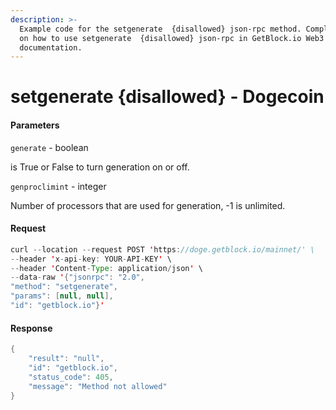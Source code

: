```yaml
---
description: >-
  Example code for the setgenerate  {disallowed} json-rpc method. Сomplete guide
  on how to use setgenerate  {disallowed} json-rpc in GetBlock.io Web3
  documentation.
---
```


# setgenerate {disallowed} - Dogecoin

#### Parameters

`generate` - boolean

is True or False to turn generation on or off.

`genproclimint` - integer

Number of processors that are used for generation, -1 is unlimited.

#### Request

```java
curl --location --request POST 'https://doge.getblock.io/mainnet/' \
--header 'x-api-key: YOUR-API-KEY' \
--header 'Content-Type: application/json' \
--data-raw '{"jsonrpc": "2.0",
"method": "setgenerate",
"params": [null, null],
"id": "getblock.io"}'
```

#### Response

```java
{
    "result": "null",
    "id": "getblock.io",
    "status_code": 405,
    "message": "Method not allowed"
}
```
